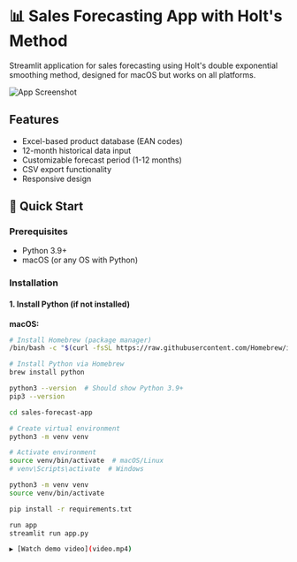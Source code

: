 # 📊 Sales Forecasting App with Holt's Method

Streamlit application for sales forecasting using Holt's double exponential smoothing method, designed for macOS but works on all platforms.

![App Screenshot](screenshot.png)

## Features
- Excel-based product database (EAN codes)
- 12-month historical data input
- Customizable forecast period (1-12 months)
- CSV export functionality
- Responsive design

## 🚀 Quick Start

### Prerequisites
- Python 3.9+
- macOS (or any OS with Python)

### Installation

#### 1. Install Python (if not installed)
**macOS:**
```bash
# Install Homebrew (package manager)
/bin/bash -c "$(curl -fsSL https://raw.githubusercontent.com/Homebrew/install/HEAD/install.sh)"

# Install Python via Homebrew
brew install python

python3 --version  # Should show Python 3.9+
pip3 --version

cd sales-forecast-app

# Create virtual environment
python3 -m venv venv

# Activate environment
source venv/bin/activate  # macOS/Linux
# venv\Scripts\activate  # Windows

python3 -m venv venv
source venv/bin/activate

pip install -r requirements.txt

run app
streamlit run app.py

▶️ [Watch demo video](video.mp4)
